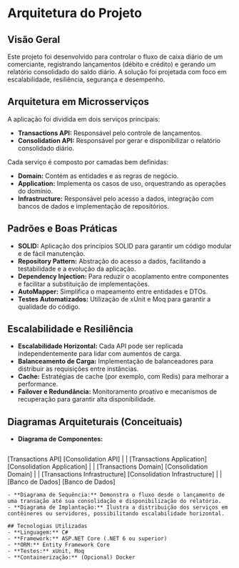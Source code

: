 # Arquitetura do Projeto

## Visão Geral
Este projeto foi desenvolvido para controlar o fluxo de caixa diário de um comerciante, registrando lançamentos (débito e crédito) e gerando um relatório consolidado do saldo diário. A solução foi projetada com foco em escalabilidade, resiliência, segurança e desempenho.

## Arquitetura em Microsserviços
A aplicação foi dividida em dois serviços principais:
- **Transactions API:** Responsável pelo controle de lançamentos.
- **Consolidation API:** Responsável por gerar e disponibilizar o relatório consolidado diário.

Cada serviço é composto por camadas bem definidas:
- **Domain:** Contém as entidades e as regras de negócio.
- **Application:** Implementa os casos de uso, orquestrando as operações do domínio.
- **Infrastructure:** Responsável pelo acesso a dados, integração com bancos de dados e implementação de repositórios.

## Padrões e Boas Práticas
- **SOLID:** Aplicação dos princípios SOLID para garantir um código modular e de fácil manutenção.
- **Repository Pattern:** Abstração do acesso a dados, facilitando a testabilidade e a evolução da aplicação.
- **Dependency Injection:** Para reduzir o acoplamento entre componentes e facilitar a substituição de implementações.
- **AutoMapper:** Simplifica o mapeamento entre entidades e DTOs.
- **Testes Automatizados:** Utilização de xUnit e Moq para garantir a qualidade do código.

## Escalabilidade e Resiliência
- **Escalabilidade Horizontal:** Cada API pode ser replicada independentemente para lidar com aumentos de carga.
- **Balanceamento de Carga:** Implementação de balanceadores para distribuir as requisições entre instâncias.
- **Cache:** Estratégias de cache (por exemplo, com Redis) para melhorar a performance.
- **Failover e Redundância:** Monitoramento proativo e mecanismos de recuperação para garantir alta disponibilidade.

## Diagramas Arquiteturais (Conceituais)
- **Diagrama de Componentes:**
  ```
[Transactions API]            [Consolidation API]
          |                            |
[Transactions Application]    [Consolidation Application]
          |                            |
[Transactions Domain]         [Consolidation Domain]
          |                            |
[Transactions Infrastructure] [Consolidation Infrastructure]
          |                            |
[Banco de Dados]              [Banco de Dados]
  ```
- **Diagrama de Sequência:** Demonstra o fluxo desde o lançamento de uma transação até sua consolidação e disponibilização do relatório.
- **Diagrama de Implantação:** Ilustra a distribuição dos serviços em contêineres ou servidores, possibilitando escalabilidade horizontal.

## Tecnologias Utilizadas
- **Linguagem:** C#
- **Framework:** ASP.NET Core (.NET 6 ou superior)
- **ORM:** Entity Framework Core
- **Testes:** xUnit, Moq
- **Containerização:** (Opcional) Docker
